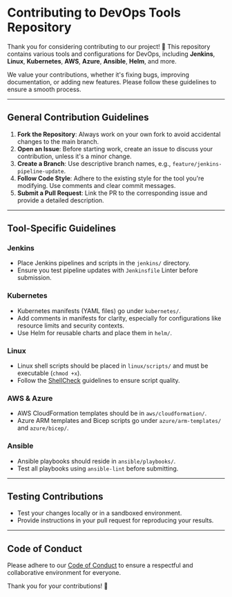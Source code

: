 # Contributing to DevOps Tools Repository

Thank you for considering contributing to our project! 🎉 This repository contains various tools and configurations for DevOps, including **Jenkins**, **Linux**, **Kubernetes**, **AWS**, **Azure**, **Ansible**, **Helm**, and more.

We value your contributions, whether it's fixing bugs, improving documentation, or adding new features. Please follow these guidelines to ensure a smooth process.

---

## General Contribution Guidelines

1. **Fork the Repository**: Always work on your own fork to avoid accidental changes to the main branch.
2. **Open an Issue**: Before starting work, create an issue to discuss your contribution, unless it's a minor change.
3. **Create a Branch**: Use descriptive branch names, e.g., `feature/jenkins-pipeline-update`.
4. **Follow Code Style**: Adhere to the existing style for the tool you're modifying. Use comments and clear commit messages.
5. **Submit a Pull Request**: Link the PR to the corresponding issue and provide a detailed description.

---

## Tool-Specific Guidelines

### Jenkins
- Place Jenkins pipelines and scripts in the `jenkins/` directory.
- Ensure you test pipeline updates with `Jenkinsfile` Linter before submission.

### Kubernetes
- Kubernetes manifests (YAML files) go under `kubernetes/`.
- Add comments in manifests for clarity, especially for configurations like resource limits and security contexts.
- Use Helm for reusable charts and place them in `helm/`.

### Linux
- Linux shell scripts should be placed in `linux/scripts/` and must be executable (`chmod +x`).
- Follow the [ShellCheck](https://www.shellcheck.net/) guidelines to ensure script quality.

### AWS & Azure
- AWS CloudFormation templates should be in `aws/cloudformation/`.
- Azure ARM templates and Bicep scripts go under `azure/arm-templates/` and `azure/bicep/`.

### Ansible
- Ansible playbooks should reside in `ansible/playbooks/`.
- Test all playbooks using `ansible-lint` before submitting.

---

## Testing Contributions
- Test your changes locally or in a sandboxed environment.
- Provide instructions in your pull request for reproducing your results.

---

## Code of Conduct

Please adhere to our [Code of Conduct](CODE_OF_CONDUCT.md) to ensure a respectful and collaborative environment for everyone.

Thank you for your contributions! 🚀

